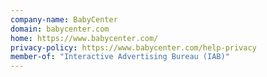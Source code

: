 ```yaml
---
company-name: BabyCenter
domain: babycenter.com
home: https://www.babycenter.com/
privacy-policy: https://www.babycenter.com/help-privacy
member-of: "Interactive Advertising Bureau (IAB)"
---
```




